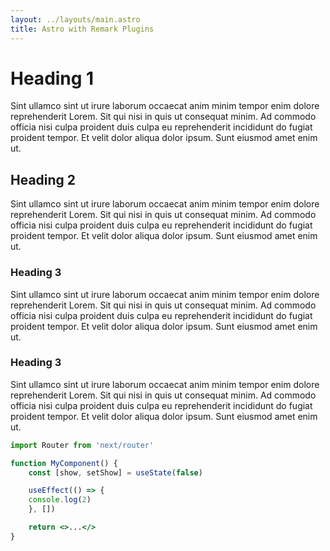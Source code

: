 ```yaml
---
layout: ../layouts/main.astro
title: Astro with Remark Plugins
---
```


# Heading 1

Sint ullamco sint ut irure laborum occaecat anim minim tempor enim dolore reprehenderit Lorem. Sit qui nisi in quis ut
consequat minim. Ad commodo officia nisi culpa proident duis culpa eu reprehenderit incididunt do fugiat proident
tempor. Et velit dolor aliqua dolor ipsum. Sunt eiusmod amet enim ut.

## Heading 2

Sint ullamco sint ut irure laborum occaecat anim minim tempor enim dolore reprehenderit Lorem. Sit qui nisi in quis ut
consequat minim. Ad commodo officia nisi culpa proident duis culpa eu reprehenderit incididunt do fugiat proident
tempor. Et velit dolor aliqua dolor ipsum. Sunt eiusmod amet enim ut.

### Heading 3

Sint ullamco sint ut irure laborum occaecat anim minim tempor enim dolore reprehenderit Lorem. Sit qui nisi in quis ut
consequat minim. Ad commodo officia nisi culpa proident duis culpa eu reprehenderit incididunt do fugiat proident
tempor. Et velit dolor aliqua dolor ipsum. Sunt eiusmod amet enim ut.

### Heading 3

Sint ullamco sint ut irure laborum occaecat anim minim tempor enim dolore reprehenderit Lorem. Sit qui nisi in quis ut
consequat minim. Ad commodo officia nisi culpa proident duis culpa eu reprehenderit incididunt do fugiat proident
tempor. Et velit dolor aliqua dolor ipsum. Sunt eiusmod amet enim ut.

```jsx:file.jsx
import Router from 'next/router'

function MyComponent() {
	const [show, setShow] = useState(false)

	useEffect(() => {
    console.log(2)
	}, [])

	return <>...</>
}
```
